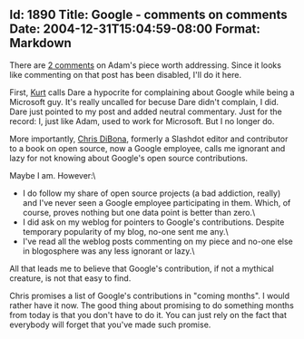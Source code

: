 Id: 1890
Title: Google - comments on comments
Date: 2004-12-31T15:04:59-08:00
Format: Markdown
--------------
There are [2 comments](http://www.adambosworth.net/archives/000039.html)
on Adam's piece worth addressing. Since it looks like commenting on that
post has been disabled, I'll do it here.

First, [Kurt](http://www.understandingxml.com/) calls Dare a hypocrite
for complaining about Google while being a Microsoft guy. It's really
uncalled for becuse Dare didn't complain, I did. Dare just pointed to my
post and added neutral commentary. Just for the record: I, just like
Adam, used to work for Microsoft. But I no longer do.

More importantly, [Chris DiBona](http://egofood.blogspot.com/), formerly
a Slashdot editor and contributor to a book on open source, now a Google
employee, calls me ignorant and lazy for not knowing about Google's open
source contributions.

Maybe I am. However:\

-   I do follow my share of open source projects (a bad addiction,
    really) and I've never seen a Google employee participating in them.
    Which, of course, proves nothing but one data point is better than
    zero.\
-   I did ask on my weblog for pointers to Google's contributions.
    Despite temporary popularity of my blog, no-one sent me any.\
-   I've read all the weblog posts commenting on my piece and no-one
    else in blogosphere was any less ignorant or lazy.\

All that leads me to believe that Google's contribution, if not a
mythical creature, is not that easy to find.

Chris promises a list of Google's contributions in "coming months". I
would rather have it now. The good thing about promising to do something
months from today is that you don't have to do it. You can just rely on
the fact that everybody will forget that you've made such promise.
